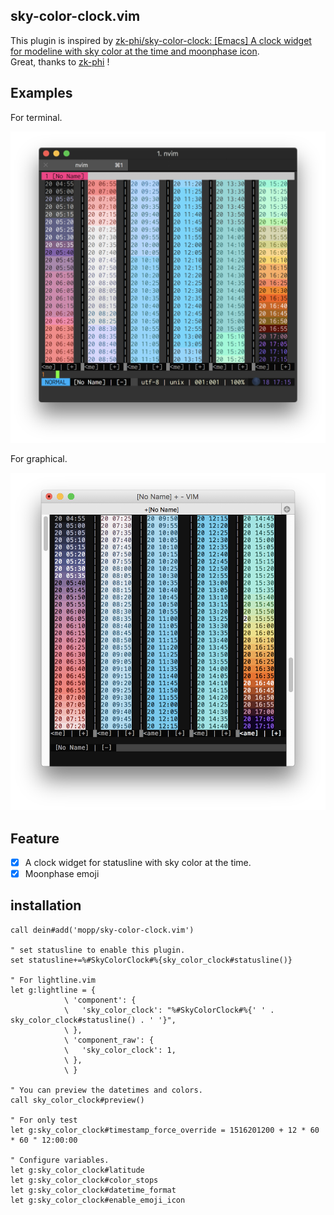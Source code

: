 ## sky-color-clock.vim
This plugin is inspired by [zk-phi/sky-color-clock: [Emacs] A clock widget for modeline with sky color at the time and moonphase icon](https://github.com/zk-phi/sky-color-clock).  
Great, thanks to [zk-phi](https://github.com/zk-phi) !

## Examples
For terminal.

![terminal vim](images/cui.png "terminal vim")

For graphical.

![gui vim](images/gui.png "graphical vim")

## Feature
- [X] A clock widget for statusline with sky color at the time.
- [X] Moonphase emoji

## installation
```vim
call dein#add('mopp/sky-color-clock.vim')

" set statusline to enable this plugin.
set statusline+=%#SkyColorClock#%{sky_color_clock#statusline()}

" For lightline.vim
let g:lightline = {
            \ 'component': {
            \   'sky_color_clock': "%#SkyColorClock#%{' ' . sky_color_clock#statusline() . ' '}",
            \ },
            \ 'component_raw': {
            \   'sky_color_clock': 1,
            \ },
            \ }

" You can preview the datetimes and colors.
call sky_color_clock#preview()

" For only test
let g:sky_color_clock#timestamp_force_override = 1516201200 + 12 * 60 * 60 " 12:00:00

" Configure variables.
let g:sky_color_clock#latitude
let g:sky_color_clock#color_stops
let g:sky_color_clock#datetime_format
let g:sky_color_clock#enable_emoji_icon
```
